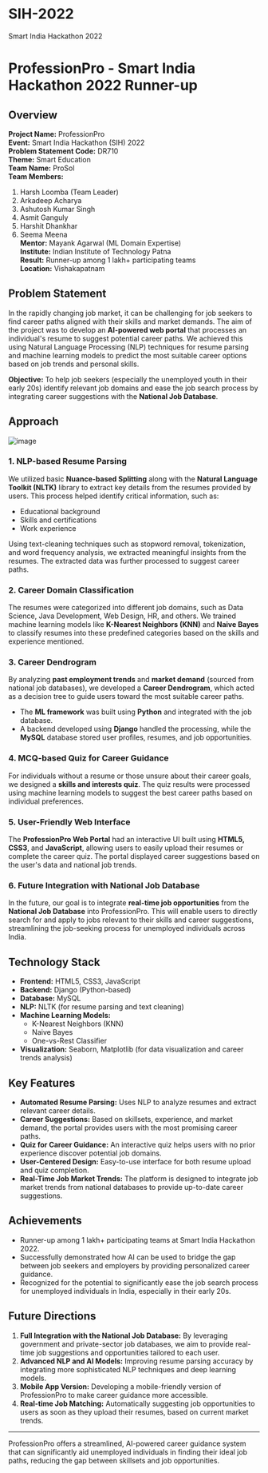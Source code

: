 # SIH-2022
Smart India Hackathon 2022



# ProfessionPro - Smart India Hackathon 2022 Runner-up

## Overview

**Project Name:** ProfessionPro  
**Event:** Smart India Hackathon (SIH) 2022  
**Problem Statement Code:** DR710  
**Theme:** Smart Education  
**Team Name:** ProSol  
**Team Members:** 
1. Harsh Loomba (Team Leader)
2. Arkadeep Acharya
3. Ashutosh Kumar Singh
4. Asmit Ganguly
5. Harshit Dhankhar
6. Seema Meena  
**Mentor:** Mayank Agarwal (ML Domain Expertise)  
**Institute:** Indian Institute of Technology Patna  
**Result:** Runner-up among 1 lakh+ participating teams  
**Location:** Vishakapatnam  

## Problem Statement

In the rapidly changing job market, it can be challenging for job seekers to find career paths aligned with their skills and market demands. The aim of the project was to develop an **AI-powered web portal** that processes an individual's resume to suggest potential career paths. We achieved this using Natural Language Processing (NLP) techniques for resume parsing and machine learning models to predict the most suitable career options based on job trends and personal skills.

**Objective:**
To help job seekers (especially the unemployed youth in their early 20s) identify relevant job domains and ease the job search process by integrating career suggestions with the **National Job Database**.

## Approach

![image](https://github.com/user-attachments/assets/ecc1fbd1-a987-4d57-a81f-18e1b24fb94f)


### 1. **NLP-based Resume Parsing**
We utilized basic **Nuance-based Splitting** along with the **Natural Language Toolkit (NLTK)** library to extract key details from the resumes provided by users. This process helped identify critical information, such as:

- Educational background
- Skills and certifications
- Work experience

Using text-cleaning techniques such as stopword removal, tokenization, and word frequency analysis, we extracted meaningful insights from the resumes. The extracted data was further processed to suggest career paths.

### 2. **Career Domain Classification**
The resumes were categorized into different job domains, such as Data Science, Java Development, Web Design, HR, and others. We trained machine learning models like **K-Nearest Neighbors (KNN)** and **Naive Bayes** to classify resumes into these predefined categories based on the skills and experience mentioned.

### 3. **Career Dendrogram**
By analyzing **past employment trends** and **market demand** (sourced from national job databases), we developed a **Career Dendrogram**, which acted as a decision tree to guide users toward the most suitable career paths.

- The **ML framework** was built using **Python** and integrated with the job database.
- A backend developed using **Django** handled the processing, while the **MySQL** database stored user profiles, resumes, and job opportunities.

### 4. **MCQ-based Quiz for Career Guidance**
For individuals without a resume or those unsure about their career goals, we designed a **skills and interests quiz**. The quiz results were processed using machine learning models to suggest the best career paths based on individual preferences.

### 5. **User-Friendly Web Interface**
The **ProfessionPro Web Portal** had an interactive UI built using **HTML5, CSS3**, and **JavaScript**, allowing users to easily upload their resumes or complete the career quiz. The portal displayed career suggestions based on the user's data and national job trends.

### 6. **Future Integration with National Job Database**
In the future, our goal is to integrate **real-time job opportunities** from the **National Job Database** into ProfessionPro. This will enable users to directly search for and apply to jobs relevant to their skills and career suggestions, streamlining the job-seeking process for unemployed individuals across India.

## Technology Stack

- **Frontend:** HTML5, CSS3, JavaScript
- **Backend:** Django (Python-based)
- **Database:** MySQL
- **NLP:** NLTK (for resume parsing and text cleaning)
- **Machine Learning Models:** 
  - K-Nearest Neighbors (KNN)
  - Naive Bayes
  - One-vs-Rest Classifier
- **Visualization:** Seaborn, Matplotlib (for data visualization and career trends analysis)

## Key Features

- **Automated Resume Parsing:** Uses NLP to analyze resumes and extract relevant career details.
- **Career Suggestions:** Based on skillsets, experience, and market demand, the portal provides users with the most promising career paths.
- **Quiz for Career Guidance:** An interactive quiz helps users with no prior experience discover potential job domains.
- **User-Centered Design:** Easy-to-use interface for both resume upload and quiz completion.
- **Real-Time Job Market Trends:** The platform is designed to integrate job market trends from national databases to provide up-to-date career suggestions.

## Achievements

- Runner-up among 1 lakh+ participating teams at Smart India Hackathon 2022.
- Successfully demonstrated how AI can be used to bridge the gap between job seekers and employers by providing personalized career guidance.
- Recognized for the potential to significantly ease the job search process for unemployed individuals in India, especially in their early 20s.

## Future Directions

1. **Full Integration with the National Job Database:** By leveraging government and private-sector job databases, we aim to provide real-time job suggestions and opportunities tailored to each user.
2. **Advanced NLP and AI Models:** Improving resume parsing accuracy by integrating more sophisticated NLP techniques and deep learning models.
3. **Mobile App Version:** Developing a mobile-friendly version of ProfessionPro to make career guidance more accessible.
4. **Real-time Job Matching:** Automatically suggesting job opportunities to users as soon as they upload their resumes, based on current market trends.

---

ProfessionPro offers a streamlined, AI-powered career guidance system that can significantly aid unemployed individuals in finding their ideal job paths, reducing the gap between skillsets and job opportunities.
